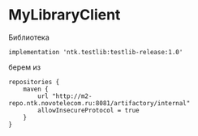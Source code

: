 # MyLibraryClient

Библиотека

    implementation 'ntk.testlib:testlib-release:1.0'

берем из

    repositories {
        maven {
            url "http://m2-repo.ntk.novotelecom.ru:8081/artifactory/internal"
            allowInsecureProtocol = true
        }
    }

